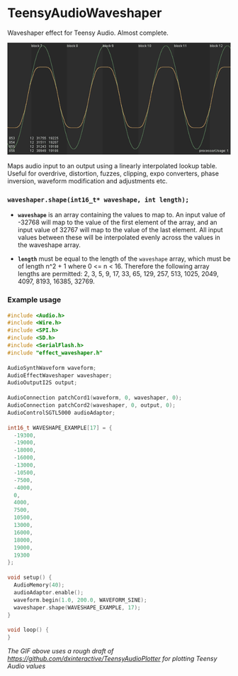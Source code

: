 # TeensyAudioWaveshaper
Waveshaper effect for Teensy Audio. Almost complete.

![Waveshaper input vs output](https://github.com/dxinteractive/TeensyAudioWaveshaper/blob/master/docs/example2.gif)

Maps audio input to an output using a linearly interpolated lookup table. Useful for overdrive, distortion, fuzzes, clipping, expo converters, phase inversion, waveform modification and adjustments etc.

### `waveshaper.shape(int16_t* waveshape, int length);`
- **`waveshape`** is an array containing the values to map to. An input value of -32768 will map to the value of the first element of the array, and an input value of 32767 will map to the value of the last element. All input values between these will be interpolated evenly across the values in the waveshape array.

- **`length`** must be equal to the length of the `waveshape` array, which must be of length n^2 + 1 where 0 <= n < 16. Therefore the following array lengths are permitted: 2, 3, 5, 9, 17, 33, 65, 129, 257, 513, 1025, 2049, 4097, 8193, 16385, 32769.

### Example usage

```c++
#include <Audio.h>
#include <Wire.h>
#include <SPI.h>
#include <SD.h>
#include <SerialFlash.h>
#include "effect_waveshaper.h"

AudioSynthWaveform waveform;
AudioEffectWaveshaper waveshaper;
AudioOutputI2S output;

AudioConnection patchCord1(waveform, 0, waveshaper, 0);
AudioConnection patchCord2(waveshaper, 0, output, 0);
AudioControlSGTL5000 audioAdaptor;

int16_t WAVESHAPE_EXAMPLE[17] = {
  -19300,
  -19000,
  -18000,
  -16000,
  -13000,
  -10500,
  -7500,
  -4000,
  0,
  4000,
  7500,
  10500,
  13000,
  16000,
  18000,
  19000,
  19300
};

void setup() {
  AudioMemory(40);
  audioAdaptor.enable();
  waveform.begin(1.0, 200.0, WAVEFORM_SINE);
  waveshaper.shape(WAVESHAPE_EXAMPLE, 17);
}

void loop() {
}
```

*The GIF above uses a rough draft of https://github.com/dxinteractive/TeensyAudioPlotter for plotting Teensy Audio values*
